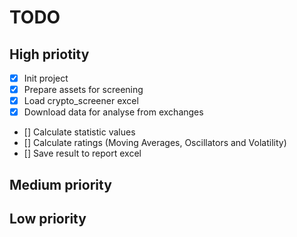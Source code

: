# TODO

## High priotity
* [x] Init project
* [x] Prepare assets for screening
* [x] Load crypto_screener excel
* [x] Download data for analyse from exchanges
* [] Calculate statistic values
* [] Calculate ratings (Moving Averages, Oscillators and Volatility)
* [] Save result to report excel

## Medium priority

## Low priority